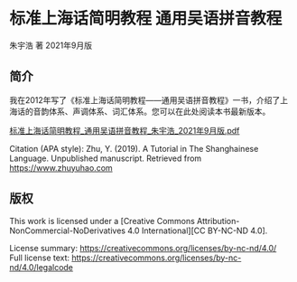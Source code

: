 # 标准上海话简明教程 通用吴语拼音教程

朱宇浩 著
2021年9月版

## 简介
我在2012年写了《标准上海话简明教程——通用吴语拼音教程》一书，介绍了上海话的音韵体系、声调体系、词汇体系。您可以在此处阅读本书最新版本。

[标准上海话简明教程_通用吴语拼音教程_朱宇浩_2021年9月版.pdf](https://github.com/forFudan/shanghainese-tutorial/blob/main/%E6%A0%87%E5%87%86%E4%B8%8A%E6%B5%B7%E8%AF%9D%E7%AE%80%E6%98%8E%E6%95%99%E7%A8%8B_%E9%80%9A%E7%94%A8%E5%90%B4%E8%AF%AD%E6%8B%BC%E9%9F%B3%E6%95%99%E7%A8%8B_%E6%9C%B1%E5%AE%87%E6%B5%A9_2021%E5%B9%B49%E6%9C%88%E7%89%88.pdf)

Citation (APA style): Zhu, Y. (2019). A Tutorial in The Shanghainese Language. Unpublished manuscript. Retrieved from https://www.zhuyuhao.com

## 版权
This work is licensed under a
[Creative Commons Attribution-NonCommercial-NoDerivatives 4.0 International][CC BY-NC-ND 4.0].

License summary:   https://creativecommons.org/licenses/by-nc-nd/4.0/    
Full license text: https://creativecommons.org/licenses/by-nc-nd/4.0/legalcode
